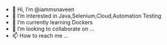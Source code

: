 - 👋 Hi, I’m @iammsnaveen
- 👀 I’m interested in Java,Selenium,Cloud,Automation Testing 
- 🌱 I’m currently learning Dockers
- 💞️ I’m looking to collaborate on ...
- 📫 How to reach me ...

<!---
iammsnaveen/iammsnaveen is a ✨ special ✨ repository because its `README.md` (this file) appears on your GitHub profile.
You can click the Preview link to take a look at your changes.
--->
